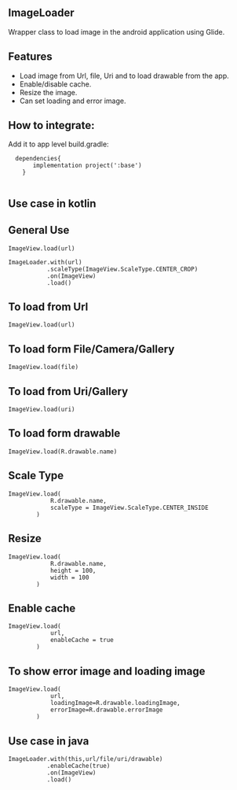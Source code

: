 ## ImageLoader
Wrapper class to load image in the android application using Glide.


## Features
* Load image from Url, file, Uri and to load drawable from the app.
* Enable/disable cache.
* Resize the image.
* Can set loading and error image.

## How to integrate:
Add it to app level build.gradle:
```
  dependencies{
       implementation project(':base')
    }
    
```

## Use case in kotlin

## General Use
``` 
ImageView.load(url)

ImageLoader.with(url)
           .scaleType(ImageView.ScaleType.CENTER_CROP)
           .on(ImageView)
           .load() 

```

## To load from Url
```
ImageView.load(url)
```

## To load form File/Camera/Gallery
```
ImageView.load(file)

```

## To load from Uri/Gallery
```
ImageView.load(uri)

```

## To load form drawable
```
ImageView.load(R.drawable.name)

```

## Scale Type
``` 
ImageView.load(
            R.drawable.name,
            scaleType = ImageView.ScaleType.CENTER_INSIDE
        )
```

## Resize
```
ImageView.load(
            R.drawable.name,
            height = 100,
            width = 100
        )
```

## Enable cache
```
ImageView.load(
            url,
            enableCache = true
        )
```

## To show error image and loading image
```
ImageView.load(
            url,
            loadingImage=R.drawable.loadingImage,
            errorImage=R.drawable.errorImage
        )

```

## Use case in java
```
ImageLoader.with(this,url/file/uri/drawable)
           .enableCache(true)
           .on(ImageView)
           .load() 
```
